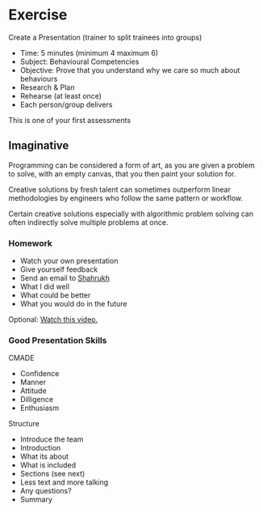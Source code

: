 # Exercise

Create a Presentation (trainer to split trainees into groups)

- Time: 5 minutes (minimum 4 maximum 6)
- Subject: Behavioural Competencies
- Objective: Prove that you understand why we care so much about behaviours
- Research & Plan
- Rehearse (at least once)
- Each person/group delivers

This is one of your first assessments

## Imaginative

Programming can be considered a form of art, as you are given a problem to solve, with an empty canvas, that you then paint your solution for.​

Creative solutions by fresh talent can sometimes outperform linear methodologies by engineers who follow the same pattern or workflow.

Certain creative solutions especially with algorithmic problem solving can often indirectly solve multiple problems at once.

### Homework

- Watch your own presentation
- Give yourself feedback
- Send an email to [Shahrukh](ahskhan@spartaglobal.com)
- What I did well
- What could be better
- What you would do in the future

Optional:
[Watch this video.](https://youtu.be/i9XU6wk_mWY?t=3267)

### Good Presentation Skills

CMADE

- Confidence
- Manner
- Attitude
- Dilligence
- Enthusiasm

Structure

- Introduce the team
- Introduction
- What its about
- What is included
- Sections (see next)
- Less text and more talking
- Any questions?
- Summary

